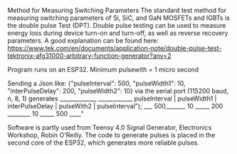 Method for Measuring Switching Parameters
The standard test method for measuring switching parameters of Si, SiC, and GaN MOSFETs and IGBTs is the double pulse Test (DPT). Double pulse testing can be used to measure energy loss during device turn-on and turn-off, as well as reverse recovery parameters.
A good explanation can be found here: https://www.tek.com/en/documents/application-note/double-pulse-test-tektronix-afg31000-arbitrary-function-generator?anv=2

Program runs on an ESP32. Minimum pulsewith = 1 micro second

Sending a Json like: {"pulseInterval": 500, "pulseWidth1": 10, "interPulseDelay": 200, "pulseWidth2": 10} via the serial port (115200 baud, n, 8, 1) generates
               _____________                   ____________
pulseInterval | pulseWidth1 | interPulseDelay | pulseWith2 | pulseInterval");
___ 500_______      10       _____ 200 ________      10      _____ 500 ____"

Software is partly used from Teensy 4.0 Signal Generator, Electronics Workshop, Robin O'Reilly. The code to generate pulses is placed in the second core of the ESP32, which generates more reliable pulses.
